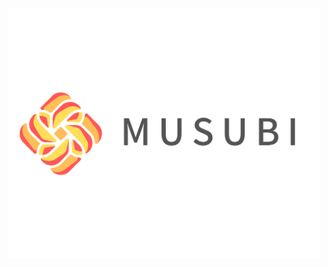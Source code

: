 
<p align="center">
    <br>
    <img src="imgs\FullLogo_Transparent.png" width="500"/>
    <br>
</p>